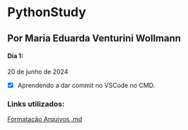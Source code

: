 # PythonStudy
## Por Maria Eduarda Venturini Wollmann

#### Dia 1:
20 de junho de 2024
- [x] Aprendendo a dar commit no VSCode no CMD. 

### Links utilizados:
[Formatação Arquivos .md](https://docs.github.com/pt/get-started/writing-on-github/getting-started-with-writing-and-formatting-on-github/basic-writing-and-formatting-syntax)





